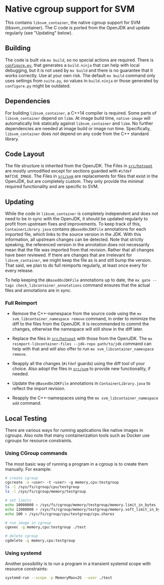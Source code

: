 # Native cgroup support for SVM

This contains `libsvm_container`, the native cgroup support for SVM (libsvm_container).
The C code is ported from the OpenJDK and update regularly (see "Updating" below).

## Building

The code is built via `mx build`, so no special actions are required. There is
[`configure.py`](./configure.py), that generates a `build.ninja` that can help with local debugging,
but it is not used by `mx build` and there is no guarantee that it works correctly. Use at your own 
risk. The default `mx build` command only uses settings from `suite.py`, so values in
`build.ninja` or those generated by `configure.py` might be outdated.

## Dependencies

For building `libsvm_container`, a C++14 compiler is required. Some parts of `libsvm_container` depend on `libm`.
At image build time, `native-image` will automatically link statically against `libsvm_container` and `libm`.
No further dependencies are needed at image build or image run time.
Specifically,  `libsvm_container` does _not_ depend on any code from the C++ standard library.

## Code Layout

The file structure is inherited from the OpenJDK. The Files in [`src/hotspot`](./src/hotspot) are
mostly unmodified except for sections guarded with `#ifdef NATIVE_IMAGE`. The Files in
[`src/svm`](./src/svm) are replacements for files that exist in the OpenJDK, but are completely
custom. They only provide the minimal required functionality and are specific to SVM.

## Updating

While the code in `libsvm_container` is completely independent and does not need to be in sync with
the OpenJDK, it should be updated regularly to profit from upstream fixes and improvements. To keep
track of this, `ContainerLibrary.java` contains `@BasedOnJDKFile` annotations for each imported file,
which links to the source version in the JDK. With this information, all upstream changes can be
detected. Note that strictly speaking, the referenced version in the annotation does not necessarily
mean that the file was imported from that revision. Rather that all changes have been reviewed. If
there are changes that are irrelevant for `libsvm_container`, we might keep the file as is and still
bump the version. That said, we plan to do full reimports regularly, at least once every for every
release.

To help keeping the `@BasedOnJDKFile` annotations up to date, the
`mx gate --tags check_libcontainer_annotations` command ensures that the actual files and
annotations are in sync.

### Full Reimport

* Remove the C++-namespace from the source code using the
`mx svm_libcontainer_namespace remove` command, in order to minimize the diff to the files from the OpenJDK.
It is recommended to commit the changes, otherwise the namespace will still show in the diff later.

* Replace the files in [`src/hotspot`](./src/hotspot) with those from the OpenJDK.
The `mx reimport-libcontainer-files --jdk-repo path/to/jdk` command can help with that
and will also offer to run `mx svm_libcontainer_namespace remove`.

* Reapply all the changes (`#ifdef` guards) using the diff tool of your choice.
Also adopt the files in [`src/svm`](./src/svm) to provide new functionality, if needed.

* Update the `@BasedOnJDKFile` annotations in `ContainerLibrary.java` to reflect the import revision.

* Reapply the C++-namespaces using the `mx svm_libcontainer_namespace add` command.

## Local Testing

There are various ways for running applications like native images in cgroups.
Also note that many containerization tools such as Docker use cgroups for resource constraints.

### Using CGroup commands

The most basic way of running a program in a cgroup is to create them manually. For example:

```bash
# create cgroup
cgcreate -a <user> -t <user> -g memory,cpu:testgroup
ls -l /sys/fs/cgroup/cpu/testgroup
ls -l /sys/fs/cgroup/memory/testgroup

# set limits
echo 10000000 > /sys/fs/cgroup/memory/testgroup/memory.limit_in_bytes
echo 12000000 > /sys/fs/cgroup/memory/testgroup/memory.soft_limit_in_bytes
echo 100 > /sys/fs/cgroup/cpu/testgroup/cpu.shares

# run image in cgroup
cgexec -g memory,cpu:testgroup ./test

# delete cgroup
cgdelete -g memory,cpu:testgroup
```

### Using systemd

Another possibility is to run a program in a transient systemd scope with resource constraints:

```bash
systemd-run --scope -p MemoryMax=2G --user ./test
```
